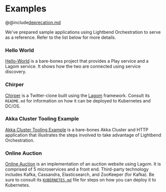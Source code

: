 # Examples

@@include[deprecation.md](deprecation.md)

We've prepared sample applications using Lightbend Orchestration to serve as a reference. Refer to the list below for more details.

### Hello World

[Hello-World](https://github.com/fsat/hello-reactive-tooling) is a bare-bones project that provides a Play service and a Lagom service. It shows how the two are connected using service discovery.

### Chirper

[Chirper](https://github.com/lagom/lagom-java-sbt-chirper-example/) is a Twitter-clone built using the [Lagom](https://www.lagomframework.com/) framework. Consult its `README.md` for information on how it can be deployed to Kubernetes and DC/OS.

### Akka Cluster Tooling Example

[Akka Cluster Tooling Example](https://github.com/longshorej/akka-cluster-tooling-example) is a bare-bones Akka Cluster and HTTP application that illustrates the steps involved to take advantage of Lightbend Orchestration.

### Online Auction

[Online Auction](https://github.com/lagom/online-auction-scala) is an implementation of an auction website using Lagom. It is comprised of 5 microservices and a front end. Third-party technology includes Kafka, Cassandra, Elasticsearch, and ZooKeeper (for Kafka). Be sure to consult its [`KUBERNETES.md`](https://github.com/lagom/online-auction-scala/blob/master/KUBERNETES.md) file for steps on how you can deploy it to Kubernetes.
